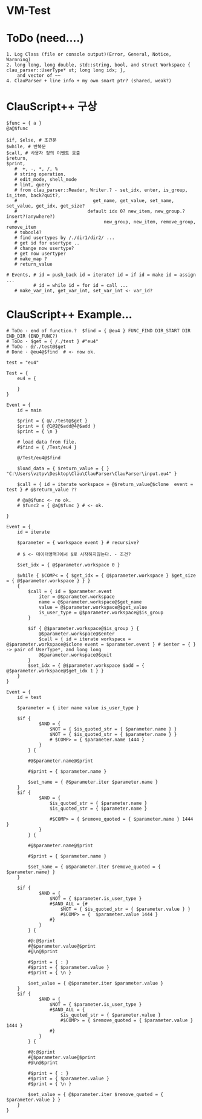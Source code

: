 # VM-Test

# ToDo (need....)
    1. Log Class (file or console output)(Error, General, Notice, Warnning)
    2. long long, long double, std::string, bool, and struct Workspace { clau_parser::UserType* ut; long long idx; },
        and vector of ~~
    4. ClauParser + line info + my own smart ptr? (shared, weak?)
# ClauScript++ 구상
    $func = { a } 
    @a@$func
    
    $if, $else, # 조건문 
    $while, # 반복문
    $call, # 사용자 정의 이벤트 호출
    $return,
    $print,
       #  +, -, *, /, %
       # string operation.
       # edit_mode, shell_mode
       # lint, query
       # from clau_parser::Reader, Writer.? - set_idx, enter, is_group, is_item, back?quit?, 
       #                            get_name, get_value, set_name, set_value, get_idx, get_size?
       #                          default idx 0? new_item, new_group.? insert?(anywhere?)
       #                                new_group, new_item, remove_group, remove_item
       # tobool4?
       # find usertypes by /./dir1/dir2/ ...
       # get id for usertype ..
       # change now usertype?
       # get now usertype?
       # make_map ? 
       # return_value
       
    # Events, # id = push_back id = iterate? id = if id = make id = assign ...
              # id = while id = for id = call ... 
       # make_var_int, get_var_int, set_var_int <- var_id?


# ClauScript++ Example...

    # ToDo - end of function.?  $find = { @eu4 } FUNC_FIND DIR_START DIR END_DIR (END_FUNC?)
    # ToDo - $get = { /./test } #"eu4"
    # ToDo - @/./test@$get
    # Done - @eu4@$find  # <- now ok.

    test = "eu4"

    Test = {
        eu4 = {

        }
    }

    Event = {
        id = main

    	$print = { @/./test@$get }
        $print = { @1@2@$add@4@$add }
        $print = { \n } 

        # load data from file.
        #$find = { /Test/eu4 }  

        @/Test/eu4@$find 

        $load_data = { $return_value = { } "C:\Users\vztpv\Desktop\Clau\ClauParser\ClauParser\input.eu4" }

        $call = { id = iterate workspace = @$return_value@$clone  event = test } # @$return_value ??

        # @a@$func <- no ok.
        # $func2 = { @a@$func } # <- ok.

    }

    Event = {
        id = iterate

        $parameter = { workspace event } # recursive?

        # $ <- 데이터영역?에서 $로 시작하지않는다. - 조건?

        $set_idx = { @$parameter.workspace 0 }

        $while { $COMP< = { $get_idx = { @$parameter.workspace } $get_size = { @$parameter.workspace } } } 
        {	
            $call = { id = $parameter.event 
                iter = @$parameter.workspace
                name = @$parameter.workspace@$get_name 
                value = @$parameter.workspace@$get_value
                is_user_type = @$parameter.workspace@$is_group
            } 

            $if { @$parameter.workspace@$is_group } {
                @$parameter.workspace@$enter
                $call = { id = iterate workspace = @$parameter.workspace@$clone event = $parameter.event } # $enter = { } -> pair of UserType*, and long long
                @$parameter.workspace@$quit
            }
            $set_idx = { @$parameter.workspace $add = { @$parameter.workspace@$get_idx 1 } }
        }
    }

    Event = {
        id = test

        $parameter = { iter name value is_user_type }	

        $if { 
                $AND = { 
                    $NOT = { $is_quoted_str = { $parameter.name } }			
                    $NOT = { $is_quoted_str = { $parameter.name } }			
                    # $COMP> = { $parameter.name 1444 }
                }
            } {

            #@$parameter.name@$print

            #$print = { $parameter.name } 

            $set_name = { @$parameter.iter $parameter.name }
        }
        $if { 
                $AND = { 
                    $is_quoted_str = { $parameter.name }
                    $is_quoted_str = { $parameter.name }

                    #$COMP> = { $remove_quoted = { $parameter.name } 1444 }
                }
            } {

            #@$parameter.name@$print

            #$print = { $parameter.name } 

            $set_name = { @$parameter.iter $remove_quoted = { $parameter.name} }
        }

        $if { 
                $AND = {
                    $NOT = { $parameter.is_user_type }
                    #$AND_ALL = {#
                        $NOT = { $is_quoted_str = { $parameter.value } }
                        #$COMP> = {  $parameter.value 1444 }
                    #}
                }
            } {

            #@:@$print
            #@$parameter.value@$print
            #@\n@$print

            #$print = { : }
            #$print = { $parameter.value } 
            #$print = { \n }

            $set_value = { @$parameter.iter $parameter.value }
        }
        $if { 
                $AND = { 
                    $NOT = { $parameter.is_user_type }
                    #$AND_ALL = { 
                        $is_quoted_str = { $parameter.value }
                        #$COMP> = { $remove_quoted = { $parameter.value } 1444 }
                    #}
                }
            } {

            #@:@$print
            #@$parameter.value@$print
            #@\n@$print

            #$print = { : }
            #$print = { $parameter.value } 
            #$print = { \n }

            $set_value = { @$parameter.iter $remove_quoted = { $parameter.value } }
        }
    }

